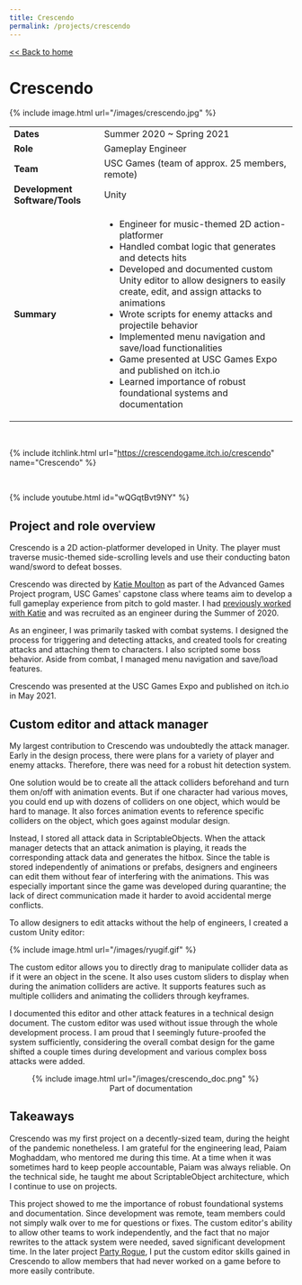 ```yaml
---
title: Crescendo
permalink: /projects/crescendo
---
```


[<< Back to home](/)

# Crescendo

{% include image.html url="/images/crescendo.jpg" %} 

<table>
    <tbody>
    <tr>
      <td><strong>Dates</strong></td>
      <td>Summer 2020 ~ Spring 2021</td>
    </tr>
    <tr>
      <td><strong>Role</strong></td>
      <td>Gameplay Engineer</td>
    </tr>
    <tr>
      <td><strong>Team</strong></td>
      <td>USC Games (team of approx. 25 members, remote)</td>
    </tr>
    <tr>
      <td><strong>Development Software/Tools</strong></td>
      <td>Unity</td>
    </tr>
    <tr>
      <td><strong>Summary</strong></td>
      <td>
        <ul>
            <li>
            Engineer for music-themed 2D action-platformer
            </li>
            <li>
            Handled combat logic that generates and detects hits 
            </li>
            <li>
            Developed and documented custom Unity editor to allow designers to easily create, edit, and assign attacks to animations
            </li>
            <li>
            Wrote scripts for enemy attacks and projectile behavior
            </li>
            <li>
            Implemented menu navigation and save/load functionalities
            </li>
            <li>
            Game presented at USC Games Expo and published on itch.io
            </li>
            <li>
            Learned importance of robust foundational systems and documentation
            </li>
        </ul>
      </td>
    </tr>
  </tbody>
</table>

<br>

{% include itchlink.html url="https://crescendogame.itch.io/crescendo" name="Crescendo" %}

<br>

{% include youtube.html id="wQGqtBvt9NY" %}

## Project and role overview

Crescendo is a 2D action-platformer developed in Unity. The player must traverse music-themed side-scrolling levels and use their conducting baton wand/sword to defeat bosses. 

Crescendo was directed by [Katie Moulton](https://katiemoulton.itch.io/) as part of the Advanced Games Project program, USC Games' capstone class where teams aim to develop a full gameplay experience from pitch to gold master. I had [previously worked with Katie](/projects/battleblocks) and was recruited as an engineer during the Summer of 2020.

As an engineer, I was primarily tasked with combat systems. I designed the process for triggering and detecting attacks, and created tools for creating attacks and attaching them to characters. I also scripted some boss behavior. Aside from combat, I managed menu navigation and save/load features. 

Crescendo was presented at the USC Games Expo and published on itch.io in May 2021. 

## Custom editor and attack manager

My largest contribution to Crescendo was undoubtedly the  attack manager. Early in the design process, there were plans for a variety of player and enemy attacks. Therefore, there was need for a robust hit detection system. 

One solution would be to create all the attack colliders beforehand and turn them on/off with animation events. But if one character had various moves, you could end up with dozens of colliders on one object, which would be hard to manage. It also forces animation events to reference specific colliders on the object, which goes against modular design. 

Instead, I stored all attack data in ScriptableObjects. When the attack manager detects that an attack animation is playing, it reads the corresponding attack data and generates the hitbox. Since the table is stored independently of animations or prefabs, designers and engineers can edit them without fear of interfering with the animations. This was especially important since the game was developed during quarantine; the lack of direct communication made it harder to avoid accidental merge conflicts. 

To allow designers to edit attacks without the help of engineers, I created a custom Unity editor:

{% include image.html url="/images/ryugif.gif" %} 

The custom editor allows you to directly drag to manipulate collider data as if it were an object in the scene. It also uses custom sliders to display when during the animation colliders are active. It supports features such as multiple colliders and animating the colliders through keyframes. 

I documented this editor and other attack features in a technical design document. The custom editor was used without issue through the whole development process. I am proud that I seemingly future-proofed the system sufficiently, considering the overall combat design for the game shifted a couple times during development and various complex boss attacks were added. 

<figure>
{% include image.html url="/images/crescendo_doc.png" %} 
<figcaption style="text-align:center">Part of documentation</figcaption>
</figure>

## Takeaways

Crescendo was my first project on a decently-sized team, during the height of the pandemic nonetheless. I am grateful for the engineering lead, Paiam Moghaddam, who mentored me during this time. At a time when it was sometimes hard to keep people accountable, Paiam was always reliable. On the technical side, he taught me about ScriptableObject architecture, which I continue to use on projects. 

This project showed to me the importance of robust foundational systems and documentation. Since development was remote, team members could not simply walk over to me for questions or fixes. The custom editor's ability to allow other teams to work independently, and the fact that no major rewrites to the attack system were needed, saved significant development time. In the later project  [Party Rogue](https://julian-kida.itch.io/party-rogue), I put the custom editor skills gained in Crescendo to allow members that had never worked on a game before to more easily contribute. 
